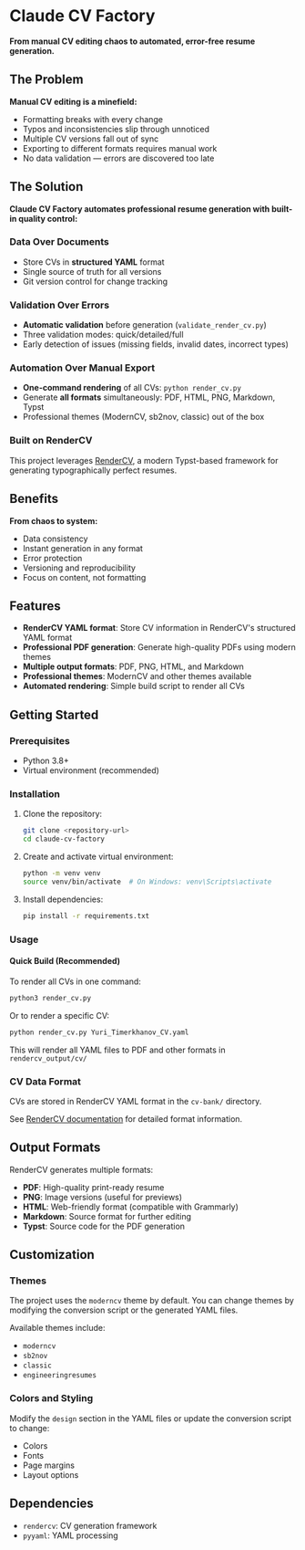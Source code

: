 # Claude CV Factory

**From manual CV editing chaos to automated, error-free resume generation.**

## The Problem

**Manual CV editing is a minefield:**
- Formatting breaks with every change
- Typos and inconsistencies slip through unnoticed
- Multiple CV versions fall out of sync
- Exporting to different formats requires manual work
- No data validation — errors are discovered too late

## The Solution

**Claude CV Factory automates professional resume generation with built-in quality control:**

### Data Over Documents
- Store CVs in **structured YAML** format
- Single source of truth for all versions
- Git version control for change tracking

### Validation Over Errors
- **Automatic validation** before generation (`validate_render_cv.py`)
- Three validation modes: quick/detailed/full
- Early detection of issues (missing fields, invalid dates, incorrect types)

### Automation Over Manual Export
- **One-command rendering** of all CVs: `python render_cv.py`
- Generate **all formats** simultaneously: PDF, HTML, PNG, Markdown, Typst
- Professional themes (ModernCV, sb2nov, classic) out of the box

### Built on RenderCV

This project leverages [RenderCV](https://rendercv.com), a modern Typst-based framework for generating typographically perfect resumes.

## Benefits

**From chaos to system:**
- Data consistency
- Instant generation in any format
- Error protection
- Versioning and reproducibility
- Focus on content, not formatting

## Features

- **RenderCV YAML format**: Store CV information in RenderCV's structured YAML format
- **Professional PDF generation**: Generate high-quality PDFs using modern themes
- **Multiple output formats**: PDF, PNG, HTML, and Markdown
- **Professional themes**: ModernCV and other themes available
- **Automated rendering**: Simple build script to render all CVs

## Getting Started

### Prerequisites

- Python 3.8+
- Virtual environment (recommended)

### Installation

1. Clone the repository:
   ```bash
   git clone <repository-url>
   cd claude-cv-factory
   ```

2. Create and activate virtual environment:
   ```bash
   python -m venv venv
   source venv/bin/activate  # On Windows: venv\Scripts\activate
   ```

3. Install dependencies:
   ```bash
   pip install -r requirements.txt
   ```

### Usage

#### Quick Build (Recommended)

To render all CVs in one command:

```bash
python3 render_cv.py
```

Or to render a specific CV:

```bash
python render_cv.py Yuri_Timerkhanov_CV.yaml
```

This will render all YAML files to PDF and other formats in `rendercv_output/cv/`

### CV Data Format

CVs are stored in RenderCV YAML format in the `cv-bank/` directory.

See [RenderCV documentation](https://docs.rendercv.com) for detailed format information.

## Output Formats

RenderCV generates multiple formats:
- **PDF**: High-quality print-ready resume
- **PNG**: Image versions (useful for previews)
- **HTML**: Web-friendly format (compatible with Grammarly)
- **Markdown**: Source format for further editing
- **Typst**: Source code for the PDF generation

## Customization

### Themes

The project uses the `moderncv` theme by default. You can change themes by modifying the conversion script or the generated YAML files.

Available themes include:
- `moderncv`
- `sb2nov`
- `classic`
- `engineeringresumes`

### Colors and Styling

Modify the `design` section in the YAML files or update the conversion script to change:
- Colors
- Fonts
- Page margins
- Layout options

## Dependencies

- `rendercv`: CV generation framework
- `pyyaml`: YAML processing